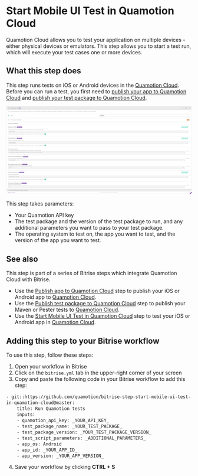 # Start Mobile UI Test in Quamotion Cloud

Quamotion Cloud allows you to test your application on multiple devices - either physical devices or emulators. This step allows you to start a test run, which will execute your test cases one or more devices.

## What this step does

This step runs tests on iOS or Android devices in the [Quamotion Cloud](https://cloud.quamotion.mobi). Before you can run a test,
you first need to [publish your app to Quamotion Cloud](https://github.com/quamotion/bitrise-step-publish-app-to-quamotion-cloud)
and [publish your test package to Quamotion Cloud](https://github.com/quamotion/bitrise-step-publish-test-package-to-quamotion-cloud).

![Run Mobile UI Test in Quamotion Cloud](bitrise_run_quamotion_test.png)

This step takes parameters:
- Your Quamotion API key
- The test package and the version of the test package to run, and any additional parameters you want to pass to your test package.
- The operating system to test on, the app you want to test, and the version of the app you want to test.

## See also

This step is part of a series of Bitrise steps which integrate Quamotion Cloud with Bitrise.

* Use the [Publish app to Quamotion Cloud](https://github.com/quamotion/bitrise-step-publish-app-to-quamotion-cloud) step
  to publish your iOS or Android app to [Quamotion Cloud](https://cloud.quamotion.mobi).
* Use the [Publish test package to Quamotion Cloud](https://github.com/quamotion/bitrise-step-publish-test-package-to-quamotion-cloud/)
  step to publish your Maven or Pester tests to [Quamotion Cloud](https://cloud.quamotion.mobi).
* Use the [Start Mobile UI Test in Quamotion Cloud](https://github.com/quamotion/bitrise-step-start-mobile-ui-test-in-quamotion-cloud)
  step to test your iOS or Android app in [Quamotion Cloud](https://cloud.quamotion.mobi).

## Adding this step to your Bitrise workflow
To use this step, follow these steps:

1. Open your workflow in Bitrise
2. Click on the `bitrise.yml` tab in the upper-right corner of your screen
3. Copy and paste the following code in your Bitrise workflow to add this step:

```
- git::https://github.com/quamotion/bitrise-step-start-mobile-ui-test-in-quamotion-cloud@master:
    title: Run Quamotion tests
    inputs:
    - quamotion_api_key: _YOUR_API_KEY_
    - test_package_name: _YOUR_TEST_PACKAGE_
    - test_package_version: _YOUR_TEST_PACKAGE_VERSION_
    - test_script_parameters: _ADDITIONAL_PARAMETERS_
    - app_os: Android
    - app_id: _YOUR_APP_ID_
    - app_version: _YOUR_APP_VERSION_
```

4. Save your workflow by clicking __CTRL + S__

